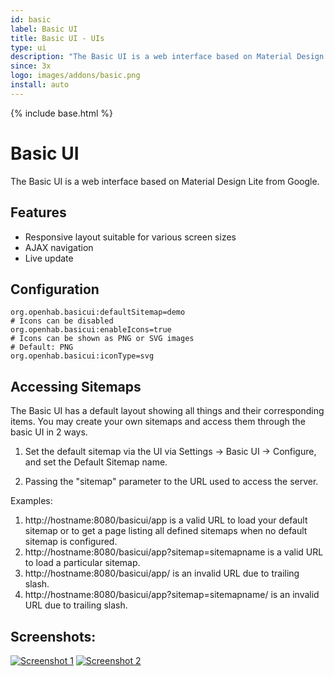 ```yaml
---
id: basic
label: Basic UI
title: Basic UI - UIs
type: ui
description: "The Basic UI is a web interface based on Material Design Lite from Google."
since: 3x
logo: images/addons/basic.png
install: auto
---
```


<!-- Attention authors: Do not edit directly. Please add your changes to the appropriate source repository -->

{% include base.html %}

# Basic UI

<AddonLogo />

The Basic UI is a web interface based on Material Design Lite from Google.

## Features

- Responsive layout suitable for various screen sizes
- AJAX navigation
- Live update

## Configuration

```
org.openhab.basicui:defaultSitemap=demo
# Icons can be disabled
org.openhab.basicui:enableIcons=true
# Icons can be shown as PNG or SVG images
# Default: PNG
org.openhab.basicui:iconType=svg
```

## Accessing Sitemaps

The Basic UI has a default layout showing all things and their corresponding items. You may create your own sitemaps and access them through the basic UI in 2 ways.

1. Set the default sitemap via the UI via Settings -> Basic UI -> Configure, and set the Default Sitemap name.

2. Passing the "sitemap" parameter to the URL used to access the server.

Examples:

1. http://hostname:8080/basicui/app is a valid URL to load your default sitemap or to get a page listing all defined sitemaps when no default sitemap is configured.
2. http://hostname:8080/basicui/app?sitemap=sitemapname is a valid URL to load a particular sitemap.
3. http://hostname:8080/basicui/app/ is an invalid URL due to trailing slash.
4. http://hostname:8080/basicui/app?sitemap=sitemapname/ is an invalid URL due to trailing slash.

## Screenshots:

[![Screenshot 1](doc/screenshot-1.png)](doc/screenshot-1-full.png)
[![Screenshot 2](doc/screenshot-2.png)](doc/screenshot-2-full.png)

